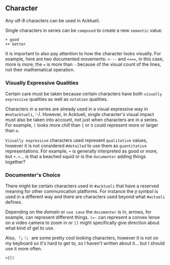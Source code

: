 ## Character
Any utf-8 characters can be used in Acktueli.

Single characters in series can be `composed` to create a new `semantic` value.
```
+ good
++ better
```

It is important to also pay attention to how the character looks visually.  For example, here are two documented movements: `<---` and `<===`, in this case, more is more; the `=` is more than `-` because of the visual count of the lines, not their mathematical operation.

### Visually Expressive Qualities
Certain care must be taken because certain characters have both `visually expressive` qualities as well as `notation` qualities.  

Characters in a series are already used in a visual expressive way in `#notacktueli`, _:-)_.  However, in Acktueli, single character's visual impact must also be taken into account, not just when characters are in a series. For example, `(` looks more _chill_ than `{` or `O` could represent more or larger than `o`.

`Visually expressive` characters used represent `qualitative` values, however it is not considered `#detailed` to use them as `quantitative` representations.  For example, `+` is generally interpreted as good or more, but `+.+`... is that a beached squid or is the `documenter` adding things together?

### Documenter's Choice
There might be certain characters used in `#acktueli` that have a reserved meaning for other communication platforms.  For instance the `@` symbol is used in a different way and there are characters used beyond what `#actueli` defines.

Depending on the _domain_ or `use case` the `documenter` is in, arrows, for example, can represent different things.  `(=-` can represent a convex lense on a video camera to zoom in or `[]` might specifically give direction about what kind of gel to use.

Also, `「」『』` are some pretty cool looking characters, however it is not on my keyboard so it's hard to get to, so I haven't written about it... but I should use it more often.

`<{[(`

